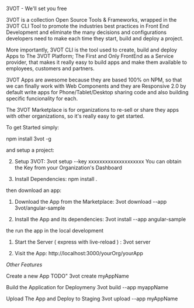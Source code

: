 3VOT - We'll set you free

3VOT is a collection Open Source Tools & Frameworks, wrapped in the 3VOT CLI Tool to promote the industries best practices in Front End Development and eliminate the many decisions and configurations developers need to make each time they start, build and deploy a project.

More importantly, 3VOT CLI is the tool used to create, build and deploy Apps to The 3VOT Platform; The First and Only FrontEnd as a Service provider, that makes it really easy to build apps and make them available to employees, customers and partners.

3VOT Apps are awesome because they are based 100% on NPM, so that we can finally work with Web Components and they are Responsive 2.0 by default write apps for Phone/Tablet/Desktop sharing code and also building specific funcionality for each.

The 3VOT Marketplace is for organizations to re-sell or share they apps with other organizations, so it's really easy to get started.

To get Started simply:

npm install 3vot -g

and setup a project:

2. Setup 3VOT: 3vot setup --key xxxxxxxxxxxxxxxxxxxx You can obtain the Key from your Organization's Dashboard

3. Install Dependencies: npm install .

then download an app:

1. Download the App from the Marketplace: 3vot download --app 3vot/angular-sample

2. Install the App and its dependencies: 3vot install --app angular-sample

the run the app in the local development

1. Start the Server ( express with live-reload ) : 3vot server

2. Visit the App: http://localhost:3000/yourOrg/yourApp


*Other Features*

Create a new App
TODO" 3vot create myAppName

Build the Application for Deploymeny
3vot build --app myappName

Upload The App and Deploy to Staging
3vot upload --app myAppName

